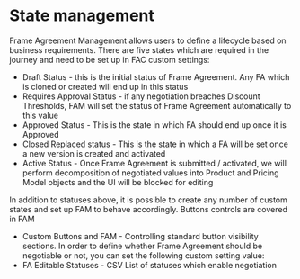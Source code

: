 # State management

Frame Agreement Management allows users to define a lifecycle based on business requirements. There are five states which are required in the journey and need to be set up in FAC custom settings: 

- Draft Status - this is the initial status of Frame Agreement. Any FA which is cloned or created will end up in this status
- Requires Approval Status - if any negotiation breaches Discount Thresholds, FAM will set the status of Frame Agreement automatically to this value
- Approved Status - This is the state in which FA should end up once it is Approved
- Closed Replaced status - This is the state in which a FA will be set once a new version is created and activated
- Active Status - Once Frame Agreement is submitted / activated, we will perform decomposition of negotiated values into Product and Pricing Model objects and the UI will be blocked for editing 

In addition to statuses above, it is possible to create any number of custom states and set up FAM to behave accordingly. Buttons controls are covered in FAM 

- Custom Buttons and FAM - Controlling standard button visibility sections. In order to define whether Frame Agreement should be negotiable or not, you can set the following custom setting value: 
- FA Editable Statuses - CSV List of statuses which enable negotiation